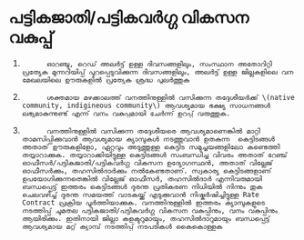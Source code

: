 # പട്ടികജാതി/പട്ടികവര്‍ഗ്ഗ വികസന വകുപ്പ്

1.           ഓറഞ്ചു, റെഡ് അലര്‍ട്ട് ഉള്ള ദിവസങ്ങളിലും, സംസ്ഥാന അതോറിറ്റി പ്രത്യേക മുന്നറിയിപ്പ് പുറപ്പെടുവിക്കുന്ന ദിവസങ്ങളിലും, അലര്‍ട്ട് ഉള്ള ജില്ലകളിലെ വന മേഖലയിലെ ഊരുകളില്‍ പ്രത്യേക ശ്രദ്ധ പുലര്‍ത്തുക

2.           ശക്തമായ മഴക്കാലത്ത് വനത്തിനുള്ളില്‍ വസിക്കുന്ന തദ്ദേശീയര്‍ക്ക് \(native community, indigineous community\) ആവശ്യമായ ഭക്ഷ്യ സാധനങ്ങള്‍ ലഭ്യമാകുന്നുണ്ട് എന്ന് വനം വകുപ്പുമായി ചേര്‍ന്ന് ഉറപ്പ് വരുത്തുക.

3.           വനത്തിനുള്ളില്‍ വസിക്കുന്ന തദ്ദേശീയരെ ആവശ്യമാണെങ്കില്‍ മാറ്റി താമസിപ്പിക്കുവാന്‍ ആവശ്യമായ ക്യാമ്പുകള്‍ നടത്തുവാന്‍ ഉതകുന്ന  കെട്ടിടങ്ങള്‍ അതാത് ഊരുകളിളോ, ഏറ്റവും അടുത്തുള്ള കെട്ടിട സമുച്ചയങ്ങളിലോ കണ്ടെത്തി തയ്യാറാക്കുക. തയ്യാറാക്കിയിട്ടുള്ള കെട്ടിടങ്ങള്‍ സംബന്ധിച്ച വിവരം അതാത് റേഞ്ച് ഓഫീസര്‍/പട്ടികജാതി/പട്ടികവര്‍ഗ്ഗ വികസന ഉദ്യോഗസ്ഥന്‍, അതാത് വില്ലേജ് ഓഫീസര്‍ക്കും, തഹസില്‍ദാര്‍ക്കും നല്‍കേണ്ടതാണ്. സ്വകാര്യ കെട്ടിടങ്ങളാണ് ഉപയോഗിക്കുന്നതെങ്കില്‍ വില്ലേജ് ഓഫീസര്‍, തഹസില്‍ദാര്‍ എന്നിവരുമായി ബന്ധപ്പെട്ട് ഇത്തരം കെട്ടിടങ്ങള്‍ ദുരന്ത പ്രതികരണ നിധിയില്‍ നിന്നും തുക ചെലവഴിച്ച് ദുരന്ത സമയത്ത് വാടകയ്ക്ക് എടുക്കുവാന്‍ നിഷ്കര്‍ഷിച്ചിട്ടുള്ള Rate Contract പ്രക്രിയ പൂര്‍ത്തിയാക്കുക. വനത്തിനുള്ളില്‍ ഇത്തരം ക്യാമ്പുകളുടെ നടത്തിപ്പ് ചുമതല പട്ടികജാതി/പട്ടികവര്‍ഗ്ഗ വികസന വകുപ്പിനും, വനം വകുപ്പിനും ആയിരിക്കും. ഇതിനായി ജില്ലാ കളക്ടറുമായും, തഹസില്‍ദാറുമായും ബന്ധപ്പെട്ട് ആവശ്യമായ മറ്റ് ക്യാമ്പ് നടത്തിപ്പ് നടപടികള്‍ കൈകൊള്ളുക


